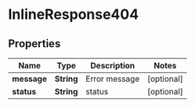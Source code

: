 # InlineResponse404

## Properties
Name | Type | Description | Notes
------------ | ------------- | ------------- | -------------
**message** | **String** | Error message |  [optional]
**status** | **String** | status |  [optional]
